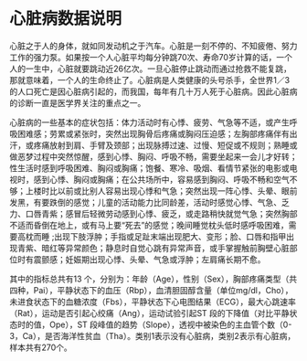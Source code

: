# 心脏病数据说明

心脏之于人的身体，就如同发动机之于汽车。心脏是一刻不停的、不知疲倦、努力工作的强力泵。如果按一个人心脏平均每分钟跳70次、寿命70岁计算的话，一个人的一生中，心脏就要跳动近26亿次。一旦心脏停止跳动而通过抢救不能复跳，那就意味着，一个人的生命终止了。心脏病是人类健康的头号杀手，全世界1／3的人口死亡是因心脏病引起的，而我国，每年有几十万人死于心脏病。因此心脏病的诊断一直是医学界关注的重点之一。

心脏病的一些基本的症状包括：体力活动时有心悸、疲劳、气急等不适，或产生呼吸困难感；劳累或紧张时，突然出现胸骨后疼痛或胸闷压迫感；左胸部疼痛伴有出汗，或疼痛放射到肩、手臂及颈部；出现脉搏过速、过慢、短促或不规则；熟睡或做恶梦过程中突然惊醒，感到心悸、胸闷、呼吸不畅，需要坐起来一会儿才好转；性生活时感到呼吸困难、胸闷或胸痛；饱餐、寒冷、吸烟、看情节紧张的电影或电视时，感到心悸、胸闷或胸痛；在公共场所中，容易感到胸闷、呼吸不畅和空气不够；上楼时比以前或比别人容易出现心悸和气急；突然出现一阵心悸、头晕、眼前发黑，有要跌倒的感觉；儿童的活动能力比同龄差，活动时感觉心悸、气急、乏力、口唇青紫；感冒后轻微劳动感到心悸、疲乏，或走路稍快就觉气急；突然胸部不适而昏倒在地上，或有马上要“死去”的感觉；晚间睡觉枕头低时感呼吸困难，需要高枕而睡 ;出现下肢浮肿；手指或足趾末端出现肥大、变形；脸、口唇和指甲出现青紫、暗红等异常颜色；静息时自觉心跳有异常声音，或手掌握触前胸壁心脏部位时有震颤感；妊娠期出现心悸、头晕、气急或浮肿；左肩痛长期不愈。

 其中的指标总共有13 个，分别为：年龄（Age），性别（Sex），胸部疼痛类型（共四种，Pai），平静状态下的血压（Rbp），血清胆固醇含量（单位mg/dl，Cho），未进食状态下的血糖浓度（Fbs），平静状态下心电图结果（ECG），最大心跳速率（Rat），运动是否引起心绞痛（Ang），运动试验引起ST 段的下降值（对比平静状态时的值，Ope），ST 段峰值的趋势（Slope），透视中被染色的主血管个数（0-3，Ca），是否海洋性贫血（Tha）。类别1表示没有心脏病，类别2表示有心脏病，样本共有270个。